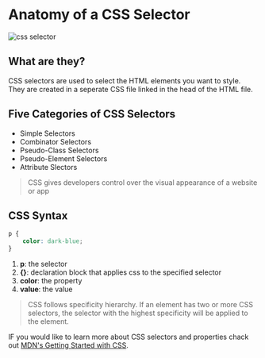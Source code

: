 # Anatomy of a CSS Selector

![css selector](https://images.unsplash.com/photo-1585384107568-5bc588c7eefd?q=80&w=2336&auto=format&fit=crop&ixlib=rb-4.0.3&ixid=M3wxMjA3fDB8MHxwaG90by1wYWdlfHx8fGVufDB8fHx8fA%3D%3D)

## What are they?

CSS selectors are used to select the HTML elements you want to style. They are created in a seperate CSS file linked in the head of the HTML file.

## Five Categories of CSS Selectors
* Simple Selectors
* Combinator Selectors
* Pseudo-Class Selectors
* Pseudo-Element Selectors
* Attribute Slectors

> CSS gives developers control over the visual appearance of a website  or app

## CSS Syntax
```css
p {
    color: dark-blue;
}
```
1. **p**: the selector
2. **{}**: declaration block that applies css to the specified selector
3. **color**: the property
4. **value**: the value

> CSS follows specificity hierarchy. If an element has two or more CSS selectors, the selector with the highest specificity will be applied to the element.

IF you would like to learn more about CSS selectors and properties chack out [MDN's Getting Started with CSS](https://developer.mozilla.org/en-US/docs/Learn_web_development/Core/Styling_basics/Getting_started).